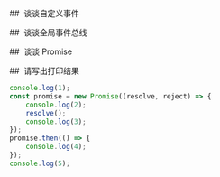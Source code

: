 ##  谈谈自定义事件

##  谈谈全局事件总线

##  谈谈 Promise

##  请写出打印结果
```js
console.log(1);
const promise = new Promise((resolve, reject) => {
	console.log(2);
	resolve();
	console.log(3);
});
promise.then(() => {
	console.log(4);
});
console.log(5);
```

